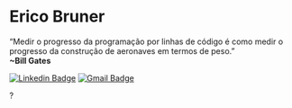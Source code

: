 # Erico Bruner 

“Medir o progresso da programação por linhas de código é como medir o progresso da construção de aeronaves em termos de peso.”<br>
<b>~Bill Gates</b>

[![Linkedin Badge](https://img.shields.io/badge/-Erico%20Bruner-9f86c0?style=for-the-badge&logo=Linkedin&logoColor=231942&link=https://www.linkedin.com/in/erico-bruner/)](https://www.linkedin.com/in/erico-bruner/)
[![Gmail Badge](https://img.shields.io/badge/-ericodasilvabruner@gmail.com-9f86c0?style=for-the-badge&logo=Gmail&logoColor=231942&link=mailto:ericodasilvabruner@gmail.com)](mailto:ericodasilvabruner@gmail.com)

?
